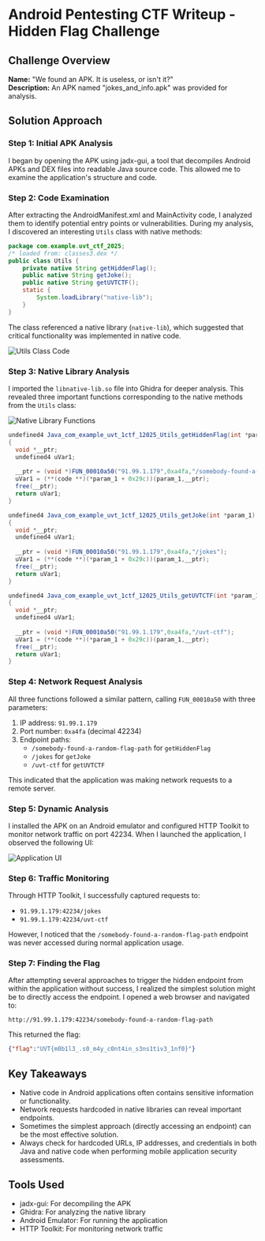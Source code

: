 # Android Pentesting CTF Writeup - Hidden Flag Challenge

## Challenge Overview
**Name:** "We found an APK. It is useless, or isn't it?"  
**Description:** An APK named "jokes_and_info.apk" was provided for analysis.

## Solution Approach

### Step 1: Initial APK Analysis
I began by opening the APK using jadx-gui, a tool that decompiles Android APKs and DEX files into readable Java source code. This allowed me to examine the application's structure and code.

### Step 2: Code Examination
After extracting the AndroidManifest.xml and MainActivity code, I analyzed them to identify potential entry points or vulnerabilities. During my analysis, I discovered an interesting `Utils` class with native methods:

```java
package com.example.uvt_ctf_2025;
/* loaded from: classes3.dex */
public class Utils {
    private native String getHiddenFlag();
    public native String getJoke();
    public native String getUVTCTF();
    static {
        System.loadLibrary("native-lib");
    }
}
```

The class referenced a native library (`native-lib`), which suggested that critical functionality was implemented in native code.

![Utils Class Code](https://github.com/user-attachments/assets/b749f2fb-635d-4038-b142-4684b109ecce)

### Step 3: Native Library Analysis
I imported the `libnative-lib.so` file into Ghidra for deeper analysis. This revealed three important functions corresponding to the native methods from the `Utils` class:

![Native Library Functions](https://github.com/user-attachments/assets/4440086c-cd33-4b5d-a98e-97aabec83370)

```java
undefined4 Java_com_example_uvt_1ctf_12025_Utils_getHiddenFlag(int *param_1)
{
  void *__ptr;
  undefined4 uVar1;
  
  __ptr = (void *)FUN_00010a50("91.99.1.179",0xa4fa,"/somebody-found-a-random-flag-path");
  uVar1 = (**(code **)(*param_1 + 0x29c))(param_1,__ptr);
  free(__ptr);
  return uVar1;
}
```

```java
undefined4 Java_com_example_uvt_1ctf_12025_Utils_getJoke(int *param_1)
{
  void *__ptr;
  undefined4 uVar1;
  
  __ptr = (void *)FUN_00010a50("91.99.1.179",0xa4fa,"/jokes");
  uVar1 = (**(code **)(*param_1 + 0x29c))(param_1,__ptr);
  free(__ptr);
  return uVar1;
}
```

```java
undefined4 Java_com_example_uvt_1ctf_12025_Utils_getUVTCTF(int *param_1)
{
  void *__ptr;
  undefined4 uVar1;
  
  __ptr = (void *)FUN_00010a50("91.99.1.179",0xa4fa,"/uvt-ctf");
  uVar1 = (**(code **)(*param_1 + 0x29c))(param_1,__ptr);
  free(__ptr);
  return uVar1;
}
```

### Step 4: Network Request Analysis
All three functions followed a similar pattern, calling `FUN_00010a50` with three parameters:
1. IP address: `91.99.1.179`
2. Port number: `0xa4fa` (decimal 42234)
3. Endpoint paths:
   - `/somebody-found-a-random-flag-path` for `getHiddenFlag`
   - `/jokes` for `getJoke`
   - `/uvt-ctf` for `getUVTCTF`

This indicated that the application was making network requests to a remote server.

### Step 5: Dynamic Analysis
I installed the APK on an Android emulator and configured HTTP Toolkit to monitor network traffic on port 42234. When I launched the application, I observed the following UI:

![Application UI](https://github.com/user-attachments/assets/00353278-3461-4e1b-a234-1f336c4a460a)

### Step 6: Traffic Monitoring
Through HTTP Toolkit, I successfully captured requests to:
- `91.99.1.179:42234/jokes`
- `91.99.1.179:42234/uvt-ctf`

However, I noticed that the `/somebody-found-a-random-flag-path` endpoint was never accessed during normal application usage.

### Step 7: Finding the Flag
After attempting several approaches to trigger the hidden endpoint from within the application without success, I realized the simplest solution might be to directly access the endpoint. I opened a web browser and navigated to:

```
http://91.99.1.179:42234/somebody-found-a-random-flag-path
```

This returned the flag:
```json
{"flag":"UVT{m0b1l3_.s0_m4y_c0nt4in_s3ns1tiv3_1nf0}"}
```

## Key Takeaways
- Native code in Android applications often contains sensitive information or functionality.
- Network requests hardcoded in native libraries can reveal important endpoints.
- Sometimes the simplest approach (directly accessing an endpoint) can be the most effective solution.
- Always check for hardcoded URLs, IP addresses, and credentials in both Java and native code when performing mobile application security assessments.

## Tools Used
- jadx-gui: For decompiling the APK
- Ghidra: For analyzing the native library
- Android Emulator: For running the application
- HTTP Toolkit: For monitoring network traffic
